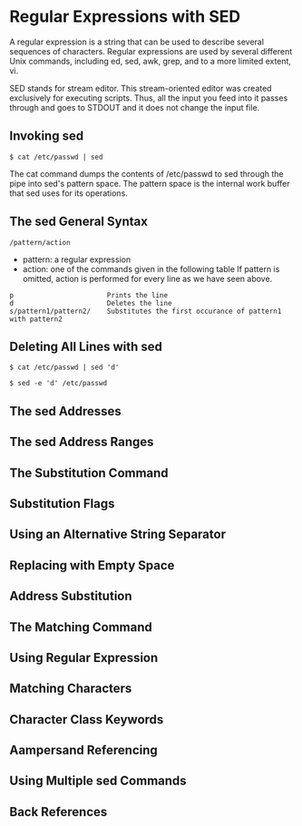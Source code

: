 # Regular Expressions with SED
A regular expression is a string that can be used to describe several sequences of characters. 
Regular expressions are used by several different Unix commands, including ed, sed, awk, grep, 
and to a more limited extent, vi. 

SED stands for stream editor. This stream-oriented editor was created exclusively for executing 
scripts. Thus, all the input you feed into it passes through and goes to STDOUT and it does not 
change the input file.

## Invoking sed
```
$ cat /etc/passwd | sed
```
The cat command dumps the contents of /etc/passwd to sed through the pipe into sed's pattern space. 
The pattern space is the internal work buffer that sed uses for its operations.

## The sed General Syntax
```
/pattern/action
```
- pattern: a regular expression
- action: one of the commands given in the following table
If pattern is omitted, action is performed for every line as we have seen above.
```
p                       Prints the line
d                       Deletes the line
s/pattern1/pattern2/    Substitutes the first occurance of pattern1 with pattern2
```

## Deleting All Lines with sed
```
$ cat /etc/passwd | sed 'd'
```
```
$ sed -e 'd' /etc/passwd
```

## The sed Addresses

## The sed Address Ranges

## The Substitution Command

## Substitution Flags

## Using an Alternative String Separator

## Replacing with Empty Space

## Address Substitution

## The Matching Command

## Using Regular Expression

## Matching Characters

## Character Class Keywords

## Aampersand Referencing

## Using Multiple sed Commands

## Back References

